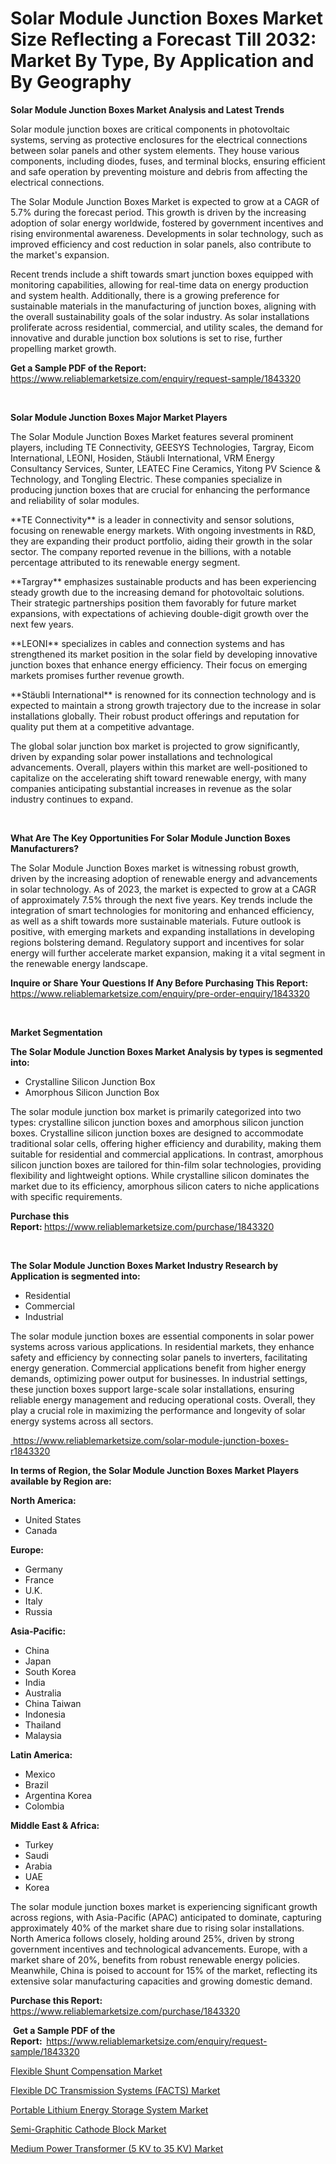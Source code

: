 <p><h1>Solar Module Junction Boxes Market Size Reflecting a Forecast Till 2032: Market By Type, By Application and By Geography</h1></p><p><strong>Solar Module Junction Boxes Market Analysis and Latest Trends</strong></p>
<p><p>Solar module junction boxes are critical components in photovoltaic systems, serving as protective enclosures for the electrical connections between solar panels and other system elements. They house various components, including diodes, fuses, and terminal blocks, ensuring efficient and safe operation by preventing moisture and debris from affecting the electrical connections.</p><p>The Solar Module Junction Boxes Market is expected to grow at a CAGR of 5.7% during the forecast period. This growth is driven by the increasing adoption of solar energy worldwide, fostered by government incentives and rising environmental awareness. Developments in solar technology, such as improved efficiency and cost reduction in solar panels, also contribute to the market's expansion.</p><p>Recent trends include a shift towards smart junction boxes equipped with monitoring capabilities, allowing for real-time data on energy production and system health. Additionally, there is a growing preference for sustainable materials in the manufacturing of junction boxes, aligning with the overall sustainability goals of the solar industry. As solar installations proliferate across residential, commercial, and utility scales, the demand for innovative and durable junction box solutions is set to rise, further propelling market growth.</p></p>
<p><strong>Get a Sample PDF of the Report:&nbsp;</strong> <a href="https://www.reliablemarketsize.com/enquiry/request-sample/1843320?utm_campaign=1895&utm_medium=2&utm_source=Github&utm_content=ia&utm_term=07042025&utm_id=solar-module-junction-boxes">https://www.reliablemarketsize.com/enquiry/request-sample/1843320</a></p>
<p>&nbsp;</p>
<p><strong>Solar Module Junction Boxes Major Market Players</strong></p>
<p><p>The Solar Module Junction Boxes Market features several prominent players, including TE Connectivity, GEESYS Technologies, Targray, Eicom International, LEONI, Hosiden, Stäubli International, VRM Energy Consultancy Services, Sunter, LEATEC Fine Ceramics, Yitong PV Science & Technology, and Tongling Electric. These companies specialize in producing junction boxes that are crucial for enhancing the performance and reliability of solar modules.</p><p>**TE Connectivity** is a leader in connectivity and sensor solutions, focusing on renewable energy markets. With ongoing investments in R&D, they are expanding their product portfolio, aiding their growth in the solar sector. The company reported revenue in the billions, with a notable percentage attributed to its renewable energy segment.</p><p>**Targray** emphasizes sustainable products and has been experiencing steady growth due to the increasing demand for photovoltaic solutions. Their strategic partnerships position them favorably for future market expansions, with expectations of achieving double-digit growth over the next few years.</p><p>**LEONI** specializes in cables and connection systems and has strengthened its market position in the solar field by developing innovative junction boxes that enhance energy efficiency. Their focus on emerging markets promises further revenue growth.</p><p>**Stäubli International** is renowned for its connection technology and is expected to maintain a strong growth trajectory due to the increase in solar installations globally. Their robust product offerings and reputation for quality put them at a competitive advantage.</p><p>The global solar junction box market is projected to grow significantly, driven by expanding solar power installations and technological advancements. Overall, players within this market are well-positioned to capitalize on the accelerating shift toward renewable energy, with many companies anticipating substantial increases in revenue as the solar industry continues to expand.</p></p>
<p>&nbsp;</p>
<p><strong>What Are The Key Opportunities For Solar Module Junction Boxes Manufacturers?</strong></p>
<p><p>The Solar Module Junction Boxes market is witnessing robust growth, driven by the increasing adoption of renewable energy and advancements in solar technology. As of 2023, the market is expected to grow at a CAGR of approximately 7.5% through the next five years. Key trends include the integration of smart technologies for monitoring and enhanced efficiency, as well as a shift towards more sustainable materials. Future outlook is positive, with emerging markets and expanding installations in developing regions bolstering demand. Regulatory support and incentives for solar energy will further accelerate market expansion, making it a vital segment in the renewable energy landscape.</p></p>
<p><strong>Inquire or Share Your Questions If Any Before Purchasing This Report:</strong> <a href="https://www.reliablemarketsize.com/enquiry/pre-order-enquiry/1843320?utm_campaign=1895&utm_medium=2&utm_source=Github&utm_content=ia&utm_term=07042025&utm_id=solar-module-junction-boxes">https://www.reliablemarketsize.com/enquiry/pre-order-enquiry/1843320</a></p>
<p>&nbsp;</p>
<p><strong>Market Segmentation</strong></p>
<p><strong>The Solar Module Junction Boxes Market Analysis by types is segmented into:</strong></p>
<p><ul><li>Crystalline Silicon Junction Box</li><li>Amorphous Silicon Junction Box</li></ul></p>
<p><p>The solar module junction box market is primarily categorized into two types: crystalline silicon junction boxes and amorphous silicon junction boxes. Crystalline silicon junction boxes are designed to accommodate traditional solar cells, offering higher efficiency and durability, making them suitable for residential and commercial applications. In contrast, amorphous silicon junction boxes are tailored for thin-film solar technologies, providing flexibility and lightweight options. While crystalline silicon dominates the market due to its efficiency, amorphous silicon caters to niche applications with specific requirements.</p></p>
<p><strong>Purchase this Report:&nbsp;</strong><a href="https://www.reliablemarketsize.com/purchase/1843320?utm_campaign=1895&utm_medium=2&utm_source=Github&utm_content=ia&utm_term=07042025&utm_id=solar-module-junction-boxes">https://www.reliablemarketsize.com/purchase/1843320</a></p>
<p>&nbsp;</p>
<p><strong>The Solar Module Junction Boxes Market Industry Research by Application is segmented into:</strong></p>
<p><ul><li>Residential</li><li>Commercial</li><li>Industrial</li></ul></p>
<p><p>The solar module junction boxes are essential components in solar power systems across various applications. In residential markets, they enhance safety and efficiency by connecting solar panels to inverters, facilitating energy generation. Commercial applications benefit from higher energy demands, optimizing power output for businesses. In industrial settings, these junction boxes support large-scale solar installations, ensuring reliable energy management and reducing operational costs. Overall, they play a crucial role in maximizing the performance and longevity of solar energy systems across all sectors.</p></p>
<p><a href="https://www.reliablemarketsize.com/solar-module-junction-boxes-r1843320?utm_campaign=1895&utm_medium=2&utm_source=Github&utm_content=ia&utm_term=07042025&utm_id=solar-module-junction-boxes">&nbsp;https://www.reliablemarketsize.com/solar-module-junction-boxes-r1843320</a></p>
<p><strong>In terms of Region, the Solar Module Junction Boxes Market Players available by Region are:</strong></p>
<p>
    <p> <strong> North America: </strong>
        <ul>
            <li>United States</li>
            <li>Canada</li>
        </ul>
        </p> 
    <p> <strong> Europe: </strong>
        <ul>
            <li>Germany</li>
            <li>France</li>
            <li>U.K.</li>
            <li>Italy</li>
            <li>Russia</li>
        </ul>
        </p> 
    <p> <strong> Asia-Pacific: </strong>
        <ul>
            <li>China</li>
            <li>Japan</li>
            <li>South Korea</li>
            <li>India</li>
            <li>Australia</li>
            <li>China Taiwan</li>
            <li>Indonesia</li>
            <li>Thailand</li>
            <li>Malaysia</li>
        </ul>
        </p> 
    <p> <strong> Latin America: </strong>
        <ul>
            <li>Mexico</li>
            <li>Brazil</li>
            <li>Argentina Korea</li>
            <li>Colombia</li>
        </ul>
        </p> 
    <p> <strong> Middle East & Africa: </strong>
        <ul>
            <li>Turkey</li>
            <li>Saudi</li>
            <li>Arabia</li>
            <li>UAE</li>
            <li>Korea</li>
        </ul>
    </p>
    </p>
<p><p>The solar module junction boxes market is experiencing significant growth across regions, with Asia-Pacific (APAC) anticipated to dominate, capturing approximately 40% of the market share due to rising solar installations. North America follows closely, holding around 25%, driven by strong government incentives and technological advancements. Europe, with a market share of 20%, benefits from robust renewable energy policies. Meanwhile, China is poised to account for 15% of the market, reflecting its extensive solar manufacturing capacities and growing domestic demand.</p></p>
<p><strong>Purchase this Report: </strong><a href="https://www.reliablemarketsize.com/purchase/1843320?utm_campaign=1895&utm_medium=2&utm_source=Github&utm_content=ia&utm_term=07042025&utm_id=solar-module-junction-boxes">https://www.reliablemarketsize.com/purchase/1843320</a></p>
<p>&nbsp;<strong>Get a Sample PDF of the Report:&nbsp;&nbsp;</strong><a href="https://www.reliablemarketsize.com/enquiry/request-sample/1843320?utm_campaign=1895&utm_medium=2&utm_source=Github&utm_content=ia&utm_term=07042025&utm_id=solar-module-junction-boxes">https://www.reliablemarketsize.com/enquiry/request-sample/1843320</a></p>
<p><strong></strong></p>
<p><p><a href="https://github.com/ildyduedu/Market-Research-Report-List-1/blob/main/flexible-shunt-compensation-market.md?utm_campaign=1895&utm_medium=2&utm_source=Github&utm_content=ia&utm_term=07042025&utm_id=solar-module-junction-boxes">Flexible Shunt Compensation Market</a></p><p><a href="https://github.com/salkidtodo/Market-Research-Report-List-1/blob/main/flexible-dc-transmission-systems-facts-market.md?utm_campaign=1895&utm_medium=2&utm_source=Github&utm_content=ia&utm_term=07042025&utm_id=solar-module-junction-boxes">Flexible DC Transmission Systems (FACTS) Market</a></p><p><a href="https://github.com/floengsubb/Market-Research-Report-List-1/blob/main/portable-lithium-energy-storage-system-market.md?utm_campaign=1895&utm_medium=2&utm_source=Github&utm_content=ia&utm_term=07042025&utm_id=solar-module-junction-boxes">Portable Lithium Energy Storage System Market</a></p><p><a href="https://github.com/eleussabra/Market-Research-Report-List-1/blob/main/semi-graphitic-cathode-block-market.md?utm_campaign=1895&utm_medium=2&utm_source=Github&utm_content=ia&utm_term=07042025&utm_id=solar-module-junction-boxes">Semi-Graphitic Cathode Block Market</a></p><p><a href="https://github.com/buluckcapps2/Market-Research-Report-List-1/blob/main/medium-power-transformer-5-kv-to-35-kv-market.md?utm_campaign=1895&utm_medium=2&utm_source=Github&utm_content=ia&utm_term=07042025&utm_id=solar-module-junction-boxes">Medium Power Transformer (5 KV to 35 KV) Market</a></p></p>
